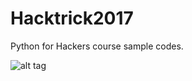 # Hacktrick2017
Python for Hackers course sample codes.


![alt tag](https://www.emreovunc.com/images/hacktrickconf2017-pythonforhackers.jpeg)
